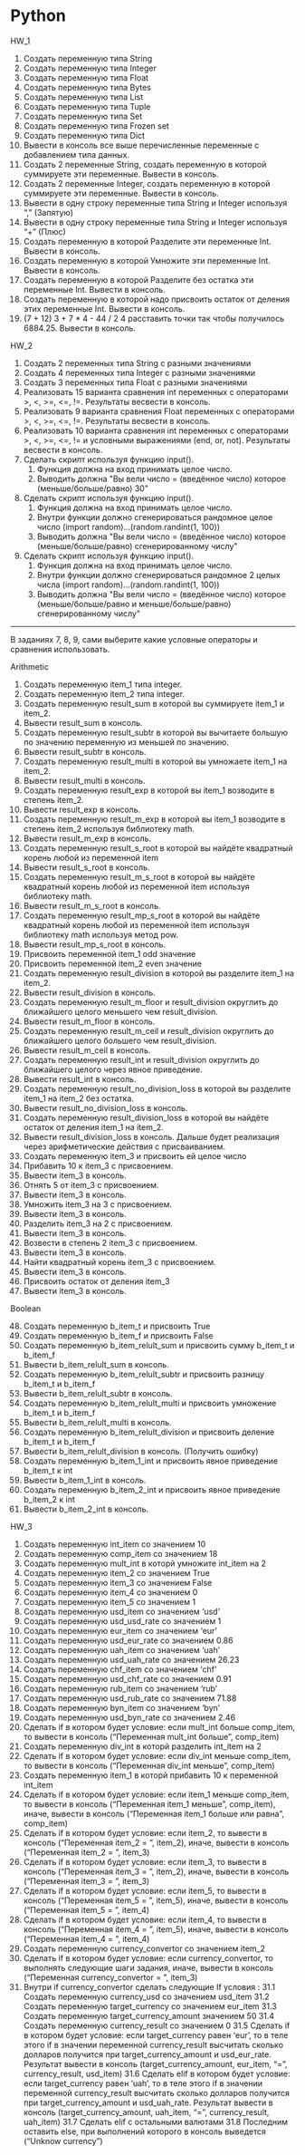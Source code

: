 # Python

HW_1

1) Создать переменную типа String
2) Создать переменную типа Integer
3) Создать переменную типа Float
4) Создать переменную типа Bytes
5) Создать переменную типа List
6) Создать переменную типа Tuple
7) Создать переменную типа Set
8) Создать переменную типа Frozen set
9) Создать переменную типа Dict
10) Вывести в консоль все выше перечисленные переменные с добавлением типа данных.
11) Создать 2 переменные String, создать переменную в которой суммируете эти переменные. Вывести в консоль.
12) Создать 2 переменные Integer, создать переменную в которой суммируете эти переменные. Вывести в консоль.
12) Вывести в одну строку переменные типа String и Integer используя “,” (Запятую)
13) Вывести в одну строку переменные типа String и Integer используя “+” (Плюс)
13) Создать переменную в которой Разделите эти переменные Int. Вывести в консоль.
14) Создать переменную в которой Умножите эти переменные Int. Вывести в консоль.
15) Создать переменную в которой Разделите без остатка эти переменные Int. Вывести в консоль.
16) Создать переменную в которой надо присвоить остаток от деления этих переменные Int. Вывести в консоль.
17) (7 + 12)  3 + 7 * 4 - 44 / 2  4 расставить точки так чтобы получилось 6884.25. Вывести в консоль.

HW_2

1) Создать 2 переменных типа String с разными значениями
2) Создать 4 переменных типа Integer с разными значениями
3) Создать 3 переменных типа Float с разными значениями
4) Реализовать 15 варианта сравнения int переменных с операторами >, <, >=, <=, !=. Pезультаты весвести в консоль.
5) Реализовать 9 варианта сравнения Float переменных с операторами >, <, >=, <=, !=. Pезультаты весвести в консоль.
6) Реализовать 10 варианта сравнения int переменных с операторами >, <, >=, <=, != и условными выражениями (end, or, not). Pезультаты весвести в консоль.
7) Сделать скрипт используя функцию input().
    1. Функция должна на вход принимать целое число.
    2. Выводить должна "Вы вели число = (введённое число) которое (меньше/больше/равно) 30"    
8) Сделать скрипт используя функцию input().
    1. Функция должна на вход принимать целое число.
    2. Внутри функции должно сгенерироваться рандомное целое число (import random)...(random.randint(1, 100))
    3. Выводить должна "Вы вели число = (введённое число) которое (меньше/больше/равно) сгенерированному числу" 
9) Сделать скрипт используя функцию input().
    1. Функция должна на вход принимать целое число.
    2. Внутри функции должно сгенерироваться рандомное 2 целых числа (import random)...(random.randint(1, 100))
    3. Выводить должна "Вы вели число = (введённое число) которое (меньше/больше/равно и меньше/больше/равно) сгенерированному числу"
----
В заданиях 7, 8, 9, сами выберите какие условные операторы и сравнения использовать.

Arithmetic
 1. Создать переменную item_1 типа integer.
 2. Создать переменную item_2 типа integer.
 3. Создать переменную result_sum в которой вы суммируете item_1 и item_2.
 4. Вывести result_sum в консоль.
 5. Создать переменную result_subtr в которой вы вычитаете большую по значению переменную из меньшей по значению.
 6. Вывести result_subtr в консоль.
 7. Создать переменную result_multi в которой вы умножаете item_1 на item_2.
 8. Вывести result_multi в консоль.
 9. Создать переменную result_exp в которой вы item_1 возводите в степень item_2.
 10. Вывести result_exp в консоль.
 11. Создать переменную result_m_exp в которой вы item_1 возводите в степень item_2 используя библиотеку math.
 12. Вывести result_m_exp в консоль.
 13. Создать переменную result_s_root в которой вы найдёте квадратный корень любой из переменной item 
 14. Вывести result_s_root в консоль.
 15. Создать переменную result_m_s_root в которой вы найдёте квадратный корень любой из переменной item используя библиотеку math.
 16. Вывести result_m_s_root в консоль.
 17. Создать переменную result_mp_s_root в которой вы найдёте квадратный корень любой из переменной item используя библиотеку math используя метод pow.
 18. Вывести result_mp_s_root в консоль.
 19. Присвоить переменной item_1 odd значение
 20. Присвоить переменной item_2 even значение
 21. Создать переменную result_division в которой вы разделите item_1 на item_2.
 22. Вывести result_division в консоль.
 23. Создать переменную result_m_floor и result_division округлить до ближайшего целого меньшего чем result_division.
 24. Вывести result_m_floor в консоль.
 25. Создать переменную result_m_ceil и result_division округлить до ближайшего целого большего чем result_division.
 26. Вывести result_m_ceil в консоль.
 27. Создать переменную result_int и result_division округлить до ближайшего целого через явное приведение.
 28. Вывести result_int в консоль.
 29. Создать переменную result_no_division_loss в которой вы разделите item_1 на item_2 без остатка.
 30. Вывести result_no_division_loss в консоль.
 31. Создать переменную result_division_loss в которой вы найдёте остаток от деления item_1 на item_2.
 32. Вывести result_division_loss в консоль.
Дальше будет реализация через арифметические действия с присваиванием.
 33. Создать переменную item_3 и присвоить ей целое число
 34. Прибавить 10 к item_3 с присвоением.
 35. Вывести item_3 в консоль.
 36. Отнять 5 от item_3 с присвоением.
 37. Вывести item_3 в консоль.
 38. Умножить item_3 на 3 с присвоением.
 39. Вывести item_3 в консоль.
 40. Разделить item_3 на 2 с присвоением.
 41. Вывести item_3 в консоль.
 42. Возвести в степень 2 item_3 с присвоением.
 43. Вывести item_3 в консоль.
 44. Найти квадратный корень item_3 с присвоением.
 45. Вывести item_3 в консоль.
 46. Присвоить остаток от деления item_3
 47. Вывести item_3 в консоль.

Boolean

 48. Создать переменную b_item_t и присвоить True
 49. Создать переменную b_item_f и присвоить False
 50. Создать переменную b_item_relult_sum и присвоить сумму b_item_t и b_item_f
 51. Вывести b_item_relult_sum в консоль.
 52. Создать переменную b_item_relult_subtr и присвоить разницу b_item_t и b_item_f
 53. Вывести b_item_relult_subtr в консоль.
 54. Создать переменную b_item_relult_multi и присвоить умножение b_item_t и b_item_f
 55. Вывести b_item_relult_multi в консоль.
 56. Создать переменную b_item_relult_division и присвоить деление b_item_t и b_item_f
 57. Вывести b_item_relult_division в консоль. (Получить ошибку)
 58. Создать переменную b_item_1_int и присвоить явное приведение b_item_t к int 
 59. Вывести b_item_1_int в консоль.
 60. Создать переменную b_item_2_int и присвоить явное приведение b_item_2 к int 
 61. Вывести b_item_2_int в консоль.
 
 HW_3

 1. Создать переменную int_item со значением 10
 2. Создать переменную comp_item со значением 18
 3. Создать переменную mult_int в которй умножите int_item на 2
 4. Создать переменную item_2 со значением True
 5. Создать переменную item_3 со значением False
 6. Создать переменную item_4 со значением 0
 7. Создать переменную item_5 со значением 1
 8. Создать переменную usd_item со значением ‘usd’
 9. Создать переменную usd_usd_rate со значением 1
 10. Создать переменную eur_item со значением ‘eur’
 11. Создать переменную usd_eur_rate со значением 0.86
 12. Создать переменную uah_item со значением ‘uah’
 13. Создать переменную usd_uah_rate со значением 26.23
 14. Создать переменную chf_item со значением ‘chf’
 15. Создать переменную usd_chf_rate со значением 0.91
 16. Создать переменную rub_item со значением ‘rub’
 17. Создать переменную usd_rub_rate со значением 71.88
 18. Создать переменную byn_item со значением ‘byn’
 19. Создать переменную usd_byn_rate со значением 2.46
 20. Сделать if в котором будет условие: если mult_int больше comp_item, то вывести в консоль (“Переменная mult_int больше”, comp_item)
 21. Создать переменную div_int в которй разделить int_item на 2
 22. Сделать if в котором будет условие: если div_int меньше comp_item, то вывести в консоль (“Переменная div_int меньше”, comp_item)
 23. Создать переменную item_1 в которй прибавить 10 к переменной int_item
 24. Сделать if в котором будет условие: если item_1 меньше comp_item, то вывести в консоль (“Переменная item_1 меньше”, comp_item), иначе, вывести в консоль (“Переменная item_1 больше или равна”, comp_item)
 25. Сделать if в котором будет условие: если item_2, то вывести в консоль (“Переменная item_2 = ”, item_2), иначе, вывести в консоль (“Переменная item_2 = ”, item_3)
 26. Сделать if в котором будет условие: если item_3, то вывести в консоль (“Переменная item_3 = ”, item_2), иначе, вывести в консоль (“Переменная item_3 = ”, item_3)
 27. Сделать if в котором будет условие: если item_5, то вывести в консоль (“Переменная item_5 = ”, item_5), иначе, вывести в консоль (“Переменная item_5 = ”, item_4)
 28. Сделать if в котором будет условие: если item_4, то вывести в консоль (“Переменная item_4 = ”, item_5), иначе, вывести в консоль (“Переменная item_4 = ”, item_4)
 29. Создать переменную currency_convertor со значением item_2
 30. Сделать if в котором будет условие: если currency_convertor, то выполнять следующие шаги задания, иначе, вывести в консоль (“Переменная currency_convertor = ”, item_3)
 31. Внутри if currency_convertor сделать следующие If условия :
   31.1 Создать переменную currency_usd со значением usd_item
   31.2 Создать переменную target_currency со значением eur_item
   31.3 Создать переменную target_currency_amount значением 50
   31.4 Создать переменную currency_result со значением 0
   31.5 Сделать if в котором будет условие: если target_currency равен ‘eur’, то в теле этого if в значении переменной currency_result высчитать сколько долларов получится при target_currency_amount и usd_eur_rate. Результат вывести в консоль (target_currency_amount, eur_item, “=”, currency_result, usd_item)
   31.6 Сделать elif в котором будет условие: если target_currency равен ‘uah’, то в теле этого if в значении переменной currency_result высчитать сколько долларов получится при target_currency_amount и usd_uah_rate. Результат вывести в консоль (target_currency_amount, uah_item, “=”, currency_result, uah_item)
  31.7 Сделать elif с остальными валютами
  31.8 Последним оставить else, при выполнений которого в консоль выведется (“Unknow currency”)
